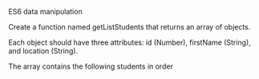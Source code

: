  ES6 data manipulation

Create a function named getListStudents that returns an array of objects.

Each object should have three attributes: id (Number), firstName (String), and location (String).

The array contains the following students in order

